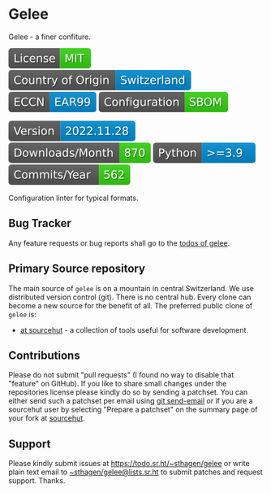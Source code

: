 # Gelee

Gelee - a finer confiture.

[![license](badges/license-spdx-mit.svg)](https://git.sr.ht/~sthagen/gelee/tree/default/item/LICENSE)
[![Country of Origin](badges/country-of-origin-name-switzerland-neutral.svg)](https://git.sr.ht/~sthagen/gelee/tree/default/item/COUNTRY-OF-ORIGIN)
[![Export Classification Control Number (ECCN)](badges/export-control-classification-number_eccn-ear99-neutral.svg)](https://git.sr.ht/~sthagen/gelee/tree/default/item/EXPORT-CONTROL-CLASSIFICATION-NUMBER)
[![Configuration](badges/configuration-sbom.svg)](third-party/index.html)

[![Version](badges/latest-release.svg)](https://pypi.python.org/pypi/gelee/)
[![Downloads](badges/downloads-per-month.svg)](https://pepy.tech/project/gelee)
[![Python](badges/python-versions.svg)](https://pypi.python.org/pypi/gelee/)
[![Maintenance Status](badges/commits-per-year.svg)](https://git.sr.ht/~sthagen/gelee/log)

Configuration linter for typical formats.

## Bug Tracker

Any feature requests or bug reports shall go to the [todos of gelee](https://todo.sr.ht/~sthagen/gelee).

## Primary Source repository

The main source of `gelee` is on a mountain in central Switzerland.
We use distributed version control (git).
There is no central hub.
Every clone can become a new source for the benefit of all.
The preferred public clone of `gelee` is:

* [at sourcehut](https://git.sr.ht/~sthagen/gelee) - a collection of tools useful for software development.

## Contributions

Please do not submit "pull requests" (I found no way to disable that "feature" on GitHub).
If you like to share small changes under the repositories license please kindly do so by sending a patchset.
You can either send such a patchset per email using [git send-email](https://git-send-email.io) or 
if you are a sourcehut user by selecting "Prepare a patchset" on the summary page of your fork at [sourcehut](https://git.sr.ht/).

## Support

Please kindly submit issues at <https://todo.sr.ht/~sthagen/gelee> or write plain text email to <~sthagen/gelee@lists.sr.ht> to submit patches and request support. Thanks.
